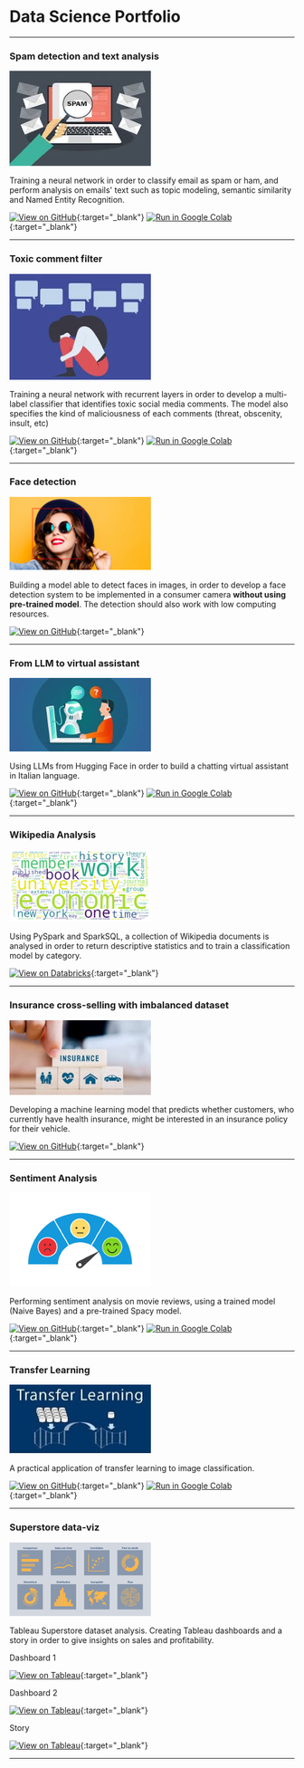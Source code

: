 # Data Science Portfolio
---
### Spam detection and text analysis

![img_spam](img/spam1.jpg)

Training a neural network in order to classify email as spam or ham, and perform analysis on emails' text such as topic modeling, semantic similarity and Named Entity Recognition.

[![View on GitHub](https://img.shields.io/badge/GitHub-View_on_GitHub-blue?logo=GitHub)](https://github.com/cusiandrea/datascienceportfolio/blob/main/Spam_Detection_portfolio.ipynb){:target="_blank"} 
[![Run in Google Colab](https://img.shields.io/badge/Colab-Run_in_Google_Colab-blue?logo=Google&logoColor=FDBA18)](https://drive.google.com/file/d/1QN6i-NVrJkwLLridWYNZ_du97bijEl87/view?usp=sharing){:target="_blank"} 

---
### Toxic comment filter

![img_toxic](img/toxic1.jpg)

Training a neural network with recurrent layers in order to develop a multi-label classifier that identifies toxic social media comments. The model also specifies the kind of maliciousness of each comments (threat, obscenity, insult, etc)

[![View on GitHub](https://img.shields.io/badge/GitHub-View_on_GitHub-blue?logo=GitHub)](https://github.com/cusiandrea/datascienceportfolio/blob/main/Toxic_Comments_Filter_portfolio.ipynb){:target="_blank"}
[![Run in Google Colab](https://img.shields.io/badge/Colab-Run_in_Google_Colab-blue?logo=Google&logoColor=FDBA18)](https://colab.research.google.com/drive/1cfNfYsQTjcURx0S4As8F5oVeYX8pOhhK?usp=sharing){:target="_blank"}

---
### Face detection

![img_face](img/face1.PNG)

Building a model able to detect faces in images, in order to develop a face detection system to be implemented in a consumer camera **without using pre-trained model**. The detection should also work with low computing resources.

[![View on GitHub](https://img.shields.io/badge/GitHub-View_on_GitHub-blue?logo=GitHub)](https://github.com/cusiandrea/datascienceportfolio/blob/main/Face_detection.ipynb){:target="_blank"}

---
### From LLM to virtual assistant

![img_virtualassistant](img/virtualassistant1.jpg)

Using LLMs from Hugging Face in order to build a chatting virtual assistant in Italian language.

[![View on GitHub](https://img.shields.io/badge/GitHub-View_on_GitHub-blue?logo=GitHub)](https://github.com/cusiandrea/datascienceportfolio/blob/main/Virtual_assistant.ipynb){:target="_blank"}
[![Run in Google Colab](https://img.shields.io/badge/Colab-Run_in_Google_Colab-blue?logo=Google&logoColor=FDBA18)](https://colab.research.google.com/drive/1-rspzkPMThHgFtj6ww_1CXjk1910m4oR?usp=sharing){:target="_blank"}

---
### Wikipedia Analysis

![img_wiki](img/wiki1.png)

Using PySpark and SparkSQL, a collection of Wikipedia documents is analysed in order to return descriptive statistics and to train a classification model by category.

[![View on Databricks](https://img.shields.io/badge/Databricks-FF3621?style=for-the-badge&logo=Databricks&logoColor=white
)](https://databricks-prod-cloudfront.cloud.databricks.com/public/4027ec902e239c93eaaa8714f173bcfc/2568801973586722/2613068582012475/6559604646125484/latest.html){:target="_blank"}

---
### Insurance cross-selling with imbalanced dataset

![img_insurance](img/insurance1.JPG)

Developing a machine learning model that predicts whether customers, who currently have health insurance, might be interested in an insurance policy for their vehicle.

[![View on GitHub](https://img.shields.io/badge/GitHub-View_on_GitHub-blue?logo=GitHub)](https://github.com/cusiandrea/datascienceportfolio/blob/main/Insurance_cross_selling.ipynb){:target="_blank"}

---
### Sentiment Analysis

![img_sentiment](img/sentiment1.png)

Performing sentiment analysis on movie reviews, using a trained model (Naive Bayes) and a pre-trained Spacy model.

[![View on GitHub](https://img.shields.io/badge/GitHub-View_on_GitHub-blue?logo=GitHub)](https://github.com/cusiandrea/datascienceportfolio/blob/main/Sentiment_Analysis_portfolio.ipynb){:target="_blank"}
[![Run in Google Colab](https://img.shields.io/badge/Colab-Run_in_Google_Colab-blue?logo=Google&logoColor=FDBA18)](https://drive.google.com/file/d/1F1t5I410RGwmX0BNOk_R4KhUkmdBy2p6/view?usp=sharing){:target="_blank"}

---
### Transfer Learning

![img_transfer](img/transfer1.JPG)

A practical application of transfer learning to image classification.

[![View on GitHub](https://img.shields.io/badge/GitHub-View_on_GitHub-blue?logo=GitHub)](https://github.com/cusiandrea/datascienceportfolio/blob/main/Transfer_learning_portfolio.ipynb){:target="_blank"}
[![Run in Google Colab](https://img.shields.io/badge/Colab-Run_in_Google_Colab-blue?logo=Google&logoColor=FDBA18)](https://colab.research.google.com/drive/10U7LOuiCk1AgiWZw2sJmHioMQiKgmIxs?usp=sharing){:target="_blank"}

---
### Superstore data-viz

![img_dataviz](img/dataviz1.png)

Tableau Superstore dataset analysis. Creating Tableau dashboards and a story in order to give insights on sales and profitability.

Dashboard 1

[![View on Tableau](https://img.shields.io/badge/Tableau-E97627?style=for-the-badge&logo=Tableau&logoColor=white
)](https://public.tableau.com/views/Progettofinale_1/Dashboard_1_monitor?:language=it-IT&:sid=&:redirect=auth&:display_count=n&:origin=viz_share_link){:target="_blank"}

Dashboard 2

[![View on Tableau](https://img.shields.io/badge/Tableau-E97627?style=for-the-badge&logo=Tableau&logoColor=white
)](https://public.tableau.com/views/Progettofinaledataviz_Dashboard_1_fac/Dashboard_1_FocusItaly?:language=it-IT&:sid=&:redirect=auth&:display_count=n&:origin=viz_share_link){:target="_blank"}

Story

[![View on Tableau](https://img.shields.io/badge/Tableau-E97627?style=for-the-badge&logo=Tableau&logoColor=white
)](https://public.tableau.com/views/Progettofinaledataviz_Story/Story_Allocazionebudget?:language=it-IT&:sid=&:redirect=auth&:display_count=n&:origin=viz_share_link){:target="_blank"}

---
<!-- Google tag (gtag.js) -->
<script async src="https://www.googletagmanager.com/gtag/js?id=G-F5BGH4JXDG"></script>
<script>
  window.dataLayer = window.dataLayer || [];
  function gtag(){dataLayer.push(arguments);}
  gtag('js', new Date());

  gtag('config', 'G-F5BGH4JXDG');
</script>
